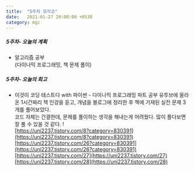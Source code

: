 ```yaml
---
title:  "5주차 모각코"
date:   2021-01-27 20:00:00 +0530
category: mgc
---
```



##### 5주차- 오늘의 계획
    
  - 알고리즘 공부  
  (다이나믹 프로그래밍, 책 문제 풀이)
 
##### 5주차- 오늘의 회고
  
  - 이것이 코딩 테스트다 with 파이썬 - 다이나믹 프로그래밍 파트 공부
  유투브에 올라온 1시간짜리 책 인강을 듣고, 개념을 블로그에 정리한 후 책에 기재된 실전 문제 3개를 풀어보았다.  
  코드 자체는 간결한데, 문제를 풀이하는 생각을 해내는게 어려웠다. 많이 풀다보면 잘 풀 수 있을 것 같다. !  
  [https://uni2237.tistory.com/8?category=830391](https://uni2237.tistory.com/8?category=830391)  
  [https://uni2237.tistory.com/26?category=830391](https://uni2237.tistory.com/26?category=830391)
  [https://uni2237.tistory.com/27](https://uni2237.tistory.com/27)  
  [https://uni2237.tistory.com/28](https://uni2237.tistory.com/28)  
  

  
